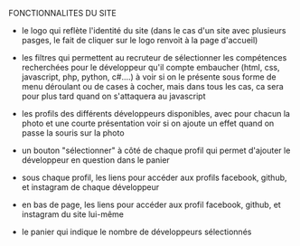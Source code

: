 FONCTIONNALITES DU SITE

- le logo qui reflète l'identité du site (dans le cas d'un site avec plusieurs pasges, le fait de cliquer sur le logo renvoit à la page d'accueil)

- les filtres qui permettent au recruteur de sélectionner les compétences recherchées pour le développeur qu'il compte embaucher (html, css, javascript, php, python, c#....)
 à voir si on le présente sous forme de menu déroulant ou de cases à cocher, mais dans tous les cas, ca sera pour plus tard quand on s'attaquera au javascript
 
 - les profils des différents développeurs disponibles, avec pour chacun la photo et une courte présentation
 voir si on ajoute un effet quand on passe la souris sur la photo
 
 - un bouton "sélectionner" à côté de chaque profil qui permet d'ajouter le développeur en question dans le panier
 
 - sous chaque profil, les liens pour accéder aux profils facebook, github, et instagram de chaque développeur
 
 - en bas de page, les liens pour accéder aux profil facebook, github, et instagram du site lui-même
 
 - le panier qui indique le nombre de développeurs sélectionnés
